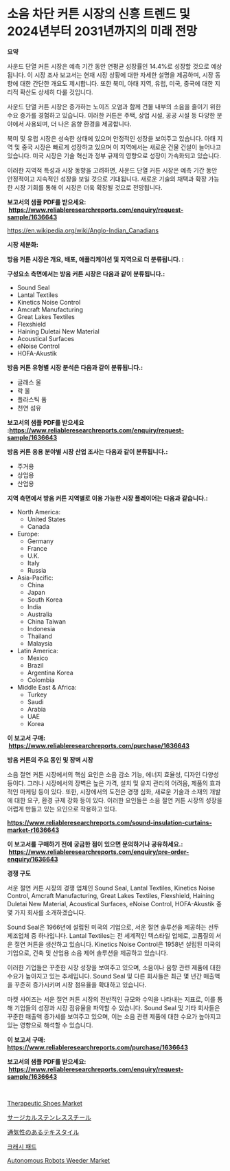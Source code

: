 <p><h1>소음 차단 커튼 시장의 신흥 트렌드 및 2024년부터 2031년까지의 미래 전망</h1></p><p><strong>요약</strong></p>
<p><p>사운드 단열 커튼 시장은 예측 기간 동안 연평균 성장률인 14.4%로 성장할 것으로 예상됩니다. 이 시장 조사 보고서는 현재 시장 상황에 대한 자세한 설명을 제공하며, 시장 동향에 대한 간단한 개요도 제시합니다. 또한 북미, 아태 지역, 유럽, 미국, 중국에 대한 지리적 확산도 상세히 다룰 것입니다.</p><p>사운드 단열 커튼 시장은 증가하는 노이즈 오염과 함께 건물 내부의 소음을 줄이기 위한 수요 증가를 경험하고 있습니다. 이러한 커튼은 주택, 상업 시설, 공공 시설 등 다양한 분야에서 사용되며, 더 나은 음향 환경을 제공합니다.</p><p>북미 및 유럽 시장은 성숙한 상태에 있으며 안정적인 성장을 보여주고 있습니다. 아태 지역 및 중국 시장은 빠르게 성장하고 있으며 이 지역에서는 새로운 건물 건설이 늘어나고 있습니다. 미국 시장은 기술 혁신과 정부 규제의 영향으로 성장이 가속화되고 있습니다.</p><p>이러한 지역적 특성과 시장 동향을 고려하면, 사운드 단열 커튼 시장은 예측 기간 동안 안정적이고 지속적인 성장을 보일 것으로 기대됩니다. 새로운 기술의 채택과 확장 가능한 시장 기회를 통해 이 시장은 더욱 확장될 것으로 전망됩니다.</p></p>
<p><strong>보고서의 샘플 PDF를 받으세요: &nbsp;<a href="https://www.reliableresearchreports.com/enquiry/request-sample/1636643">https://www.reliableresearchreports.com/enquiry/request-sample/1636643</a></strong></p>
<p><a href="https://en.wikipedia.org/wiki/Anglo-Indian_Canadians">https://en.wikipedia.org/wiki/Anglo-Indian_Canadians</a></p>
<p><strong>시장 세분화:</strong></p>
<p><strong> 방음 커튼 시장은 개요, 배포, 애플리케이션 및 지역으로 더 분류됩니다. :</strong></p>
<p><strong>구성요소 측면에서는 방음 커튼 시장은 다음과 같이 분류됩니다.:</strong></p>
<p><ul><li>Sound Seal</li><li>Lantal Textiles</li><li>Kinetics Noise Control</li><li>Amcraft Manufacturing</li><li>Great Lakes Textiles</li><li>Flexshield</li><li>Haining Duletai New Material</li><li>Acoustical Surfaces</li><li>eNoise Control</li><li>HOFA-Akustik</li></ul></p>
<p><strong> 방음 커튼 유형별 시장 분석은 다음과 같이 분류됩니다.:</strong></p>
<p><ul><li>글래스 울</li><li>락 울</li><li>플라스틱 폼</li><li>천연 섬유</li></ul></p>
<p><strong>보고서의 샘플 PDF를 받으세요 :<a href="https://www.reliableresearchreports.com/enquiry/request-sample/1636643">https://www.reliableresearchreports.com/enquiry/request-sample/1636643</a></strong></p>
<p><strong> 방음 커튼 응용 분야별 시장 산업 조사는 다음과 같이 분류됩니다.:</strong></p>
<p><ul><li>주거용</li><li>상업용</li><li>산업용</li></ul></p>
<p><strong>지역 측면에서 방음 커튼 지역별로 이용 가능한 시장 플레이어는 다음과 같습니다.:</strong></p>
<p><ul>
    <li>
        North America:
        <ul>
            <li>United States</li>
            <li>Canada</li>
        </ul>
    </li>
    <li>
        Europe:
        <ul>
            <li>Germany</li>
            <li>France</li>
            <li>U.K.</li>
            <li>Italy</li>
            <li>Russia</li>
        </ul>
    </li>
    <li>
        Asia-Pacific:
        <ul>
            <li>China</li>
            <li>Japan</li>
            <li>South Korea</li>
            <li>India</li>
            <li>Australia</li>
            <li>China Taiwan</li>
            <li>Indonesia</li>
            <li>Thailand</li>
            <li>Malaysia</li>
        </ul>
    </li>
    <li>
        Latin America:
        <ul>
            <li>Mexico</li>
            <li>Brazil</li>
            <li>Argentina Korea</li>
            <li>Colombia</li>
        </ul>
    </li>
    <li>
        Middle East & Africa:
        <ul>
            <li>Turkey</li>
            <li>Saudi</li>
            <li>Arabia</li>
            <li>UAE</li>
            <li>Korea</li>
        </ul>
    </li>
    </ul></p>
<p><strong>이 보고서 구매: &nbsp;<a href="https://www.reliableresearchreports.com/purchase/1636643">https://www.reliableresearchreports.com/purchase/1636643</a></strong></p>
<p><strong>방음 커튼의 주요 동인 및 장벽 시장</strong></p>
<p><p>소음 절연 커튼 시장에서의 핵심 요인은 소음 감소 기능, 에너지 효율성, 디자인 다양성 등이다. 그러나 시장에서의 장벽은 높은 가격, 설치 및 유지 관리의 어려움, 제품의 효과적인 마케팅 등이 있다. 또한, 시장에서의 도전은 경쟁 심화, 새로운 기술과 소재의 개발에 대한 요구, 환경 규제 강화 등이 있다. 이러한 요인들은 소음 절연 커튼 시장의 성장을 어렵게 만들고 있는 요인으로 작용하고 있다.</p></p>
<p><strong><a href="https://www.reliableresearchreports.com/sound-insulation-curtains-market-r1636643">https://www.reliableresearchreports.com/sound-insulation-curtains-market-r1636643</a></strong></p>
<p><strong>이 보고서를 구매하기 전에 궁금한 점이 있으면 문의하거나 공유하세요.: &nbsp;<a href="https://www.reliableresearchreports.com/enquiry/pre-order-enquiry/1636643">https://www.reliableresearchreports.com/enquiry/pre-order-enquiry/1636643</a></strong></p>
<p><strong>경쟁 구도</strong></p>
<p><p>서운 절연 커튼 시장의 경쟁 업체인 Sound Seal, Lantal Textiles, Kinetics Noise Control, Amcraft Manufacturing, Great Lakes Textiles, Flexshield, Haining Duletai New Material, Acoustical Surfaces, eNoise Control, HOFA-Akustik 중 몇 가지 회사를 소개하겠습니다.</p><p>Sound Seal은 1966년에 설립된 미국의 기업으로, 서운 절연 솔루션을 제공하는 선두 제조업체 중 하나입니다. Lantal Textiles는 전 세계적인 텍스타일 업체로, 고품질의 서운 절연 커튼을 생산하고 있습니다. Kinetics Noise Control은 1958년 설립된 미국의 기업으로, 건축 및 산업용 소음 제어 솔루션을 제공하고 있습니다.</p><p>이러한 기업들은 꾸준한 시장 성장을 보여주고 있으며, 소음이나 음향 관련 제품에 대한 수요가 높아지고 있는 추세입니다. Sound Seal 및 다른 회사들은 최근 몇 년간 매출액을 꾸준히 증가시키며 시장 점유율을 확대하고 있습니다.</p><p>마켓 사이즈는 서운 절연 커튼 시장의 전반적인 규모와 수익을 나타내는 지표로, 이를 통해 기업들의 성장과 시장 점유율을 파악할 수 있습니다. Sound Seal 및 기타 회사들은 꾸준한 매출액 증가세를 보여주고 있으며, 이는 소음 관련 제품에 대한 수요가 높아지고 있는 영향으로 해석할 수 있습니다.</p></p>
<p><strong>이 보고서 구매: &nbsp; <a href="https://www.reliableresearchreports.com/purchase/1636643">https://www.reliableresearchreports.com/purchase/1636643</a></strong></p>
<p><strong>보고서의 샘플 PDF를 받으세요: &nbsp;<a href="https://www.reliableresearchreports.com/enquiry/request-sample/1636643">https://www.reliableresearchreports.com/enquiry/request-sample/1636643</a></strong><strong></strong></p>
<p>&nbsp;</p>
<p><p><a href="https://github.com/ctanaka235/Market-Research-Report-List-1/blob/main/therapeutic-shoes-market.md">Therapeutic Shoes Market</a></p><p><a href="https://github.com/DanykaKilback/Market-Research-Report-List-2/blob/main/80591873676.md">サージカルステンレススチール</a></p><p><a href="https://github.com/RandallRunte2023/Market-Research-Report-List-2/blob/main/73440833675.md">通気性のあるテキスタイル</a></p><p><a href="https://github.com/LuckeyCorbin/Market-Research-Report-List-1/blob/main/24943047824.md">크래시 패드</a></p><p><a href="https://github.com/JermaineCrona2023/Market-Research-Report-List-2/blob/main/autonomous-robots-weeder-market.md">Autonomous Robots Weeder Market</a></p></p>